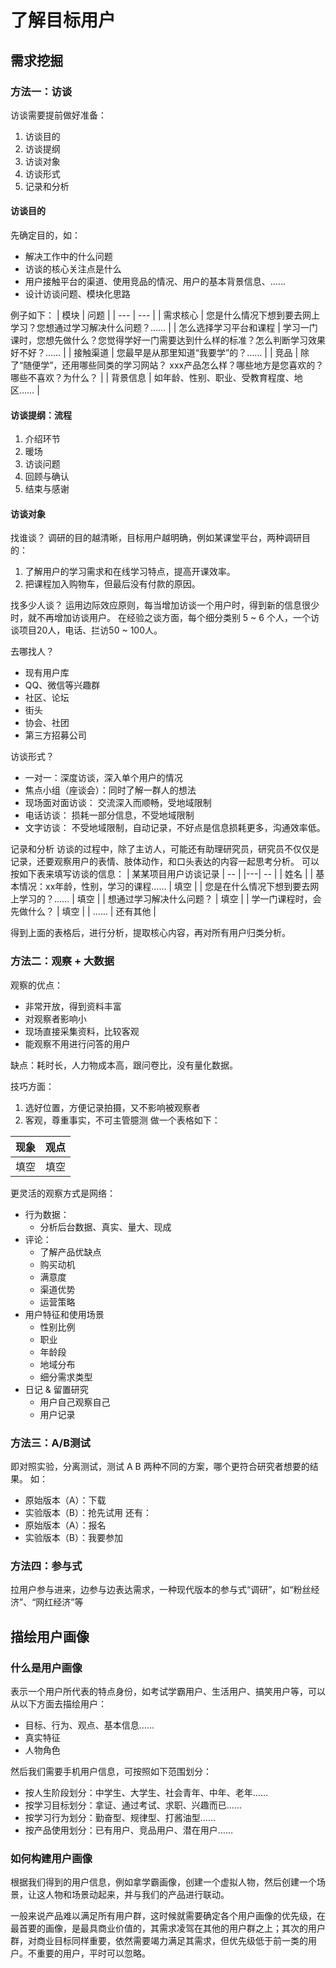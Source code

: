 # 了解目标用户

## 需求挖掘

### 方法一：访谈

访谈需要提前做好准备：
1. 访谈目的
2. 访谈提纲
3. 访谈对象
4. 访谈形式
5. 记录和分析

#### 访谈目的

先确定目的，如：
+ 解决工作中的什么问题
+ 访谈的核心关注点是什么
+ 用户接触平台的渠道、使用竞品的情况、用户的基本背景信息、……
+ 设计访谈问题、模块化思路

例子如下：
| 模块 | 问题 |
| ---  | --- |
| 需求核心 | 您是什么情况下想到要去网上学习？您想通过学习解决什么问题？…… |
| 怎么选择学习平台和课程 | 学习一门课时，您想先做什么？您觉得学好一门需要达到什么样的标准？怎么判断学习效果好不好？…… |
| 接触渠道 | 您最早是从那里知道“我要学”的？…… | 
| 竞品 | 除了“随便学”，还用哪些同类的学习网站？ xxx产品怎么样？哪些地方是您喜欢的？哪些不喜欢？为什么？ | 
| 背景信息 | 如年龄、性别、职业、受教育程度、地区…… |

#### 访谈提纲：流程

1. 介绍环节
2. 暖场
3. 访谈问题
4. 回顾与确认
5. 结束与感谢

#### 访谈对象

找谁谈？
调研的目的越清晰，目标用户越明确，例如某课堂平台，两种调研目的：
1. 了解用户的学习需求和在线学习特点，提高开课效率。
2. 把课程加入购物车，但最后没有付款的原因。

找多少人谈？
运用边际效应原则，每当增加访谈一个用户时，得到新的信息很少时，就不再增加访谈用户。
在经验之谈方面，每个细分类别 5 ~ 6 个人，一个访谈项目20人，电话、拦访50 ~ 100人。

去哪找人？
+ 现有用户库
+ QQ、微信等兴趣群
+ 社区、论坛
+ 街头
+ 协会、社团
+ 第三方招募公司

访谈形式？
+ 一对一：深度访谈，深入单个用户的情况
+ 焦点小组（座谈会）：同时了解一群人的想法
+ 现场面对面访谈： 交流深入而顺畅，受地域限制
+ 电话访谈： 损耗一部分信息，不受地域限制
+ 文字访谈： 不受地域限制，自动记录，不好点是信息损耗更多，沟通效率低。

记录和分析
访谈的过程中，除了主访人，可能还有助理研究员，研究员不仅仅是记录，还要观察用户的表情、肢体动作，和口头表达的内容一起思考分析。
可以按如下表来填写访谈的信息：
| 某某项目用户访谈记录 | -- |
|---| -- |
| 姓名 |
| 基本情况：xx年龄，性别，学习的课程…… | 填空 |
| 您是在什么情况下想到要去网上学习的？…… | 填空 |
| 想通过学习解决什么问题？ | 填空 | 
| 学一门课程时，会先做什么？ | 填空 | 
| …… | 还有其他 |

得到上面的表格后，进行分析，提取核心内容，再对所有用户归类分析。


### 方法二：观察 + 大数据

观察的优点：
+ 非常开放，得到资料丰富
+ 对观察者影响小
+ 现场直接采集资料，比较客观
+ 能观察不用进行问答的用户

缺点：耗时长，人力物成本高，跟问卷比，没有量化数据。

技巧方面：
1. 选好位置，方便记录拍摄，又不影响被观察者
2. 客观，尊重事实，不可主管臆测
做一个表格如下：

| 现象 | 观点 |
|--- | --- |
| 填空 | 填空 |

更灵活的观察方式是网络：
+ 行为数据：
    + 分析后台数据、真实、量大、现成
+ 评论：
    + 了解产品优缺点
    + 购买动机
    + 满意度
    + 渠道优势
    + 运营策略
+ 用户特征和使用场景
    + 性别比例
    + 职业
    + 年龄段
    + 地域分布
    + 细分需求类型
+ 日记 & 留置研究
    + 用户自己观察自己
    + 用户记录

### 方法三：A/B测试

即对照实验，分离测试，测试 A B 两种不同的方案，哪个更符合研究者想要的结果。
如：
+ 原始版本（A）：下载
+ 实验版本（B）：抢先试用
还有：
+ 原始版本（A）：报名
+ 实验版本（B）：我要参加

### 方法四：参与式

拉用户参与进来，边参与边表达需求，一种现代版本的参与式“调研”，如“粉丝经济”、“网红经济”等


## 描绘用户画像

### 什么是用户画像

表示一个用户所代表的特点身份，如考试学霸用户、生活用户、搞笑用户等，可以从以下方面去描绘用户：
+ 目标、行为、观点、基本信息……
+ 真实特征
+ 人物角色

然后我们需要手机用户信息，可按照如下范围划分：
+ 按人生阶段划分：中学生、大学生、社会青年、中年、老年……
+ 按学习目标划分：拿证、通过考试、求职、兴趣而已……
+ 按学习行为划分：勤奋型、规律型、打酱油型……
+ 按产品使用划分：已有用户、竞品用户、潜在用户……

### 如何构建用户画像

根据我们得到的用户信息，例如拿学霸画像，创建一个虚拟人物，然后创建一个场景，让这人物和场景动起来，并与我们的产品进行联动。

一般来说产品难以满足所有用户群，这时候就需要确定各个用户画像的优先级，在最首要的画像，是最具商业价值的，其需求凌驾在其他的用户群之上；其次的用户群，对商业目标同样重要，依然需要竭力满足其需求，但优先级低于前一类的用户。不重要的用户，平时可以忽略。